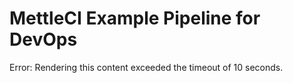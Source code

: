 # MettleCI Example Pipeline for DevOps

Error: Rendering this content exceeded the timeout of 10 seconds.